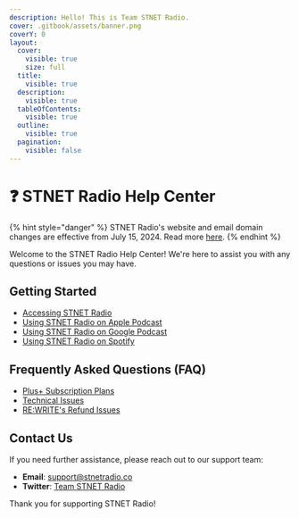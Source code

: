 ```yaml
---
description: Hello! This is Team STNET Radio.
cover: .gitbook/assets/banner.png
coverY: 0
layout:
  cover:
    visible: true
    size: full
  title:
    visible: true
  description:
    visible: true
  tableOfContents:
    visible: true
  outline:
    visible: true
  pagination:
    visible: false
---
```


# ❓ STNET Radio Help Center

{% hint style="danger" %}
STNET Radio's website and email domain changes are effective from July 15, 2024. Read more [here](announce/Jul1524.md).
{% endhint %}

Welcome to the STNET Radio Help Center! We're here to assist you with any questions or issues you may have.

## Getting Started

- [Accessing STNET Radio](getting-started/access.md)
- [Using STNET Radio on Apple Podcast](guides/apple-podcast.md)
- [Using STNET Radio on Google Podcast](guides/google-podcast.md)
- [Using STNET Radio on Spotify](guides/spotify.md)

## Frequently Asked Questions (FAQ)

- [Plus+ Subscription Plans](plus/available-list.md)
- [Technical Issues](https://docs.stnetradio.co)
- [RE:WRITE's Refund Issues](rewrite/refund.md)

## Contact Us

If you need further assistance, please reach out to our support team:

- **Email**: [support@stnetradio.co](mailto:support@stnetradio.co)
- **Twitter**: [Team STNET Radio](https://twitter.com/teamstnetradio)

Thank you for supporting STNET Radio!